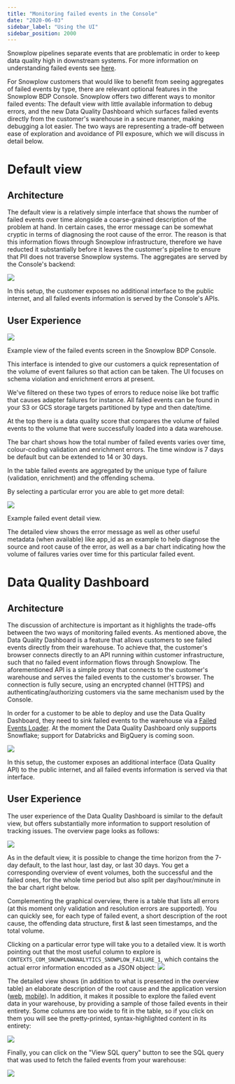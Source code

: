 ```yaml
---
title: "Monitoring failed events in the Console"
date: "2020-06-03"
sidebar_label: "Using the UI"
sidebar_position: 2000
---
```


Snowplow pipelines separate events that are problematic in order to keep data quality high in downstream systems. For more information on understanding failed events see [here](/docs/fundamentals/failed-events/index.md).

For Snowplow customers that would like to benefit from seeing aggregates of failed events by type, there are relevant optional features in the Snowplow BDP Console. Snowplow offers two different ways to monitor failed events: The default view with little available information to debug errors, and the new Data Quality Dashboard which surfaces failed events directly from the customer's warehouse in a secure manner, making debugging a lot easier. The two ways are representing a trade-off between ease of exploration and avoidance of PII exposure, which we will discuss in detail below.

# Default view

## Architecture

The default view is a relatively simple interface that shows the number of failed events over time alongside a coarse-grained description of the problem at hand. In certain cases, the error message can be somewhat cryptic in terms of diagnosing the root cause of the error. The reason is that this information flows through Snowplow infrastructure, therefore we have reducted it substantially before it leaves the customer's pipeline to ensure that PII does not traverse Snowplow systems. The aggregates are served by the Console's backend:

![](images/aggregator-architecture.png)

In this setup, the customer exposes no additional interface to the public internet, and all failed events information is served by the Console's APIs.

## User Experience

![](images/image-1024x1024.png)

Example view of the failed events screen in the Snowplow BDP Console.

This interface is intended to give our customers a quick representation of the volume of event failures so that action can be taken. The UI focuses on schema violation and enrichment errors at present.

We've filtered on these two types of errors to reduce noise like bot traffic that causes adapter failures for instance. All failed events can be found in your S3 or GCS storage targets partitioned by type and then date/time.

At the top there is a data quality score that compares the volume of failed events to the volume that were successfully loaded into a data warehouse.

The bar chart shows how the total number of failed events varies over time, colour-coding validation and enrichment errors. The time window is 7 days be default but can be extended to 14 or 30 days.

In the table failed events are aggregated by the unique type of failure (validation, enrichment) and the offending schema.

By selecting a particular error you are able to get more detail:

![](images/image-1-1024x1009.png)

Example failed event detail view.

The detailed view shows the error message as well as other useful metadata (when available) like app_id as an example to help diagnose the source and root cause of the error, as well as a bar chart indicating how the volume of failures varies over time for this particular failed event.

# Data Quality Dashboard

## Architecture

The discussion of architecture is important as it highlights the trade-offs between the two ways of monitoring failed events. As mentioned above, the Data Quality Dashboard is a feature that allows customers to see failed events directly from their warehouse. To achieve that, the customer's browser connects directly to an API running within customer infrastructure, such that no failed event information flows through Snowplow. The aforementioned API is a simple proxy that connects to the customer's warehouse and serves the failed events to the customer's browser. The connection is fully secure, using an encrypted channel (HTTPS) and authenticating/authorizing customers via the same mechanism used by the Console.

In order for a customer to be able to deploy and use the Data Quality Dashboard, they need to sink failed events to the warehouse via a [Failed Events Loader](/docs/data-product-studio/data-quality/failed-events/exploring-failed-events/warehouse-lake/#setup). At the moment the Data Quality Dashboard only supports Snowflake; support for Databricks and BigQuery is coming soon.

![](images/dqd-architecture.png)

In this setup, the customer exposes an additional interface (Data Quality API) to the public internet, and all failed events information is served via that interface.

## User Experience

The user experience of the Data Quality Dashboard is similar to the default view, but offers substantially more information to support resolution of tracking issues. The overview page looks as follows:

![](images/dqd-overview.png)

As in the default view, it is possible to change the time horizon from the 7-day default, to the last hour, last day, or last 30 days. You get a corresponding overview of event volumes, both the successful and the failed ones, for the whole time period but also split per day/hour/minute in the bar chart right below. 

Complementing the graphical overview, there is a table that lists all errors (at this moment only validation and resolution errors are supported). You can quickly see, for each type of failed event, a short description of the root cause, the offending data structure, first & last seen timestamps, and the total volume.

Clicking on a particular error type will take you to a detailed view. It is worth pointing out that the most useful column to explore is `CONTEXTS_COM_SNOWPLOWANALYTICS_SNOWPLOW_FAILURE_1`, which contains the actual error information encoded as a JSON object:
![](images/dqd-details.png)

The detailed view shows (in addition to what is presented in the overview table) an elaborate description of the root cause and the application version ([web](/docs/sources/trackers/snowplow-tracker-protocol/ootb-data/app-information/#application-context-entity-on-web-apps), [mobile](/docs/sources/trackers/mobile-trackers/tracking-events/platform-and-application-context/)). In addition, it makes it possible to explore the failed event data in your warehouse, by providing a sample of those failed events in their entirety. Some columns are too wide to fit in the table, so if you click on them you will see the pretty-printed, syntax-highlighted content in its entirety:

![](images/cell-content.png)

Finally, you can click on the "View SQL query" button to see the SQL query that was used to fetch the failed events from your warehouse:

![](images/sql-query.png)

